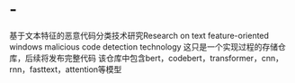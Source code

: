 # -
基于文本特征的恶意代码分类技术研究Research on text feature-oriented windows malicious code detection technology
这只是一个实现过程的存储仓库，后续将发布完整代码
该仓库中包含bert，codebert，transformer，cnn，rnn，fasttext，attention等模型
